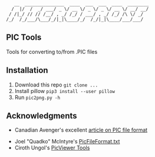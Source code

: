 ```
   __  _______________  ____  ___  ___  ____  ________
  /  |/  /  _/ ___/ _ \/ __ \/ _ \/ _ \/ __ \/ __/ __/
 / /|_/ // // /__/ , _/ /_/ / ___/ , _/ /_/ /\ \/ _/  
/_/  /_/___/\___/_/|_|\____/_/  /_/|_|\____/___/___/  
```

## PIC Tools

Tools for converting to/from .PIC files

## Installation

1. Download this repo `git clone ...`
2. Install pillow `pip3 install --user pillow`
3. Run `pic2png.py -h`

## Acknowledgments

- Canadian Avenger's excellent [article on PIC file format](https://canadianavenger.io/2024/09/17/pic-as-we-know-it/#pic-aliases)
* Joel "Quadko" McIntyre's [PicFileFormat.txt](https://www.joelmcintyre.com/PicFileFormat.txt)
* Ciroth Ungol's [PicViewer Tools](https://www.slightlymagic.net/forum/viewtopic.php?f=25&t=7509)
